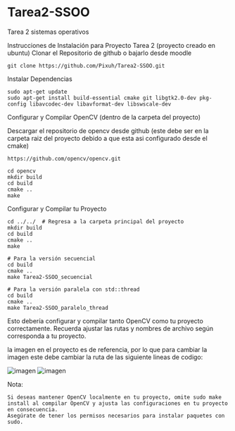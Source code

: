 # Tarea2-SSOO
Tarea 2 sistemas operativos

Instrucciones de Instalación para Proyecto Tarea 2 (proyecto creado en ubuntu)
Clonar el Repositorio de github o bajarlo desde moodle
```
git clone https://github.com/Pixuh/Tarea2-SSOO.git 
```
Instalar Dependencias
```
sudo apt-get update
sudo apt-get install build-essential cmake git libgtk2.0-dev pkg-config libavcodec-dev libavformat-dev libswscale-dev
```
Configurar y Compilar OpenCV (dentro de la carpeta del proyecto)

Descargar el repositorio de opencv desde github (este debe ser en la carpeta raiz del proyecto debido a que esta asi configurado desde el cmake)

```
https://github.com/opencv/opencv.git
```
```
cd opencv
mkdir build
cd build
cmake ..
make
```

Configurar y Compilar tu Proyecto

```
cd ../../  # Regresa a la carpeta principal del proyecto
mkdir build
cd build
cmake ..
make

# Para la versión secuencial
cd build
cmake ..
make Tarea2-SSOO_secuencial

# Para la versión paralela con std::thread
cd build
cmake ..
make Tarea2-SSOO_paralelo_thread
```
Esto debería configurar y compilar tanto OpenCV como tu proyecto correctamente. Recuerda ajustar las rutas y nombres de archivo según corresponda a tu proyecto.

la imagen en el proyecto es de referencia, por lo que para cambiar la imagen este debe cambiar la 
ruta de las siguiente lineas de codigo:

![imagen](https://github.com/Pixuh/Tarea2-SSOO/assets/68401120/44d79fee-9c5e-4ed7-9ca2-55e1e33e7c37)
![imagen](https://github.com/Pixuh/Tarea2-SSOO/assets/68401120/e1211048-54b0-4903-a503-ab1a9706f29f)


Nota:

    Si deseas mantener OpenCV localmente en tu proyecto, omite sudo make install al compilar OpenCV y ajusta las configuraciones en tu proyecto en consecuencia.
    Asegúrate de tener los permisos necesarios para instalar paquetes con sudo.
